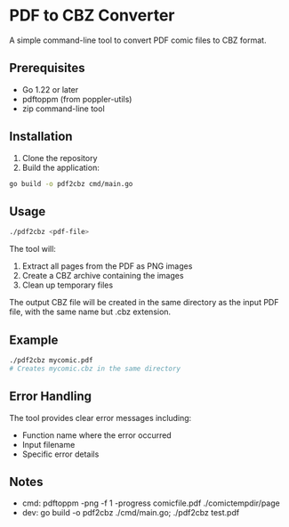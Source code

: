 # PDF to CBZ Converter

A simple command-line tool to convert PDF comic files to CBZ format.

## Prerequisites

- Go 1.22 or later
- pdftoppm (from poppler-utils)
- zip command-line tool

## Installation

1. Clone the repository
2. Build the application:

```bash
go build -o pdf2cbz cmd/main.go
```

## Usage

```bash
./pdf2cbz <pdf-file>
```

The tool will:

1. Extract all pages from the PDF as PNG images
2. Create a CBZ archive containing the images
3. Clean up temporary files

The output CBZ file will be created in the same directory as the input PDF file, with the same name but .cbz extension.

## Example

```bash
./pdf2cbz mycomic.pdf
# Creates mycomic.cbz in the same directory
```

## Error Handling

The tool provides clear error messages including:

- Function name where the error occurred
- Input filename
- Specific error details

## Notes

- cmd: pdftoppm -png -f 1 -progress comicfile.pdf ./comictempdir/page
- dev: go build -o pdf2cbz ./cmd/main.go; ./pdf2cbz test.pdf
